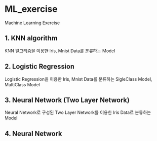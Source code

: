 # ML_exercise
Machine Learning Exercise

## 1. KNN algorithm

KNN 알고리즘을 이용한 Iris, Mnist Data를 분류하는 Model

## 2. Logistic Regression

Logistic Regression을 이용한 Iris, Mnist Data를 분류하는 SigleClass Model, MultiClass Model

## 3. Neural Network (Two Layer Network)

Neural Network로 구성된 Two Layer Network를 이용한 Iris Data르 분류하는 Model

## 4. Neural Network
